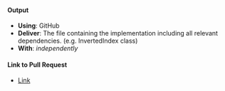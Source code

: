#### Output
- **Using**: GitHub
- **Deliver**: The file containing the implementation including all relevant dependencies. (e.g. InvertedIndex class)
- **With**: *independently*

#### Link to Pull Request
- [Link](https://github.com/andela-angene/inverted-index/pull/5)